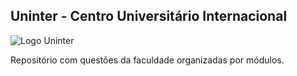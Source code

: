 ## Uninter - Centro Universitário Internacional

![Logo Uninter](/M%C3%B3dulo%20A2%20(2023)%20-%20L%C3%B3gica%20de%20Programa%C3%A7%C3%A3o%20e%20Algoritmos/assets/img.uninter.jpg "Logo Uninter")

Repositório com questões da faculdade organizadas por módulos.